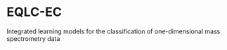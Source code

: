 # EQLC-EC
Integrated learning models for the classification of one-dimensional mass spectrometry data
